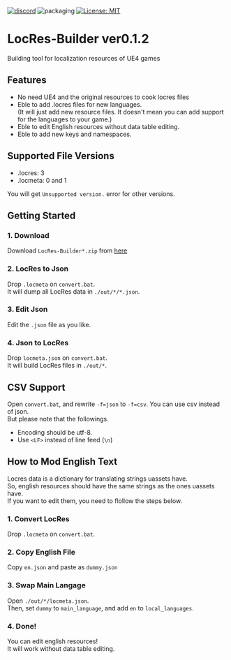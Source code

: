 [![discord](https://badgen.net/badge/icon/discord?icon=discord&label)](https://discord.gg/Qx2Ff3MByF)
![packaging](https://github.com/matyalatte/LocRes-Builder/actions/workflows/main.yml/badge.svg)
[![License: MIT](https://img.shields.io/badge/License-MIT-yellow.svg)](https://opensource.org/licenses/MIT)

# LocRes-Builder ver0.1.2
Building tool for localization resources of UE4 games

## Features
- No need UE4 and the original resources to cook locres files
- Eble to add .locres files for new languages.<br>
  (It will just add new resource files. It doesn't mean you can add support for the languages to your game.)
- Eble to edit English resources without data table editing.
- Eble to add new keys and namespaces.

## Supported File Versions
- .locres: 3
- .locmeta: 0 and 1

You will get `Unsupported version.` error for other versions.

## Getting Started

### 1. Download
Download `LocRes-Builder*.zip` from [here](https://github.com/matyalatte/LocRes-Builder/releases)

### 2. LocRes to Json
Drop `.locmeta` on `convert.bat`.<br>
It will dump all LocRes data in `./out/*/*.json`.

### 3. Edit Json
Edit the `.json` file as you like.

### 4. Json to LocRes
Drop `locmeta.json` on `convert.bat`.<br>
It will build LocRes files in `./out/*`.

## CSV Support
Open `convert.bat`, and rewrite `-f=json` to `-f=csv`.
You can use csv instead of json.<br>
But please note that the followings.
- Encoding should be utf-8.
- Use `<LF>` instead of line feed (`\n`)

## How to Mod English Text
Locres data is a dictionary for translating strings uassets have.<br>
So, english resources should have the same strings as the ones uassets have.<br>
If you want to edit them, you need to flollow the steps below.

### 1. Convert LocRes
Drop `.locmeta` on `convert.bat`.

### 2. Copy English File
Copy `en.json` and paste as `dummy.json`

### 3. Swap Main Langage
Open `./out/*/locmeta.json`.<br>
Then, set `dummy` to `main_language`, and add `en` to `local_languages`.

### 4. Done!
You can edit english resources!<br>
It will work without data table editing.
